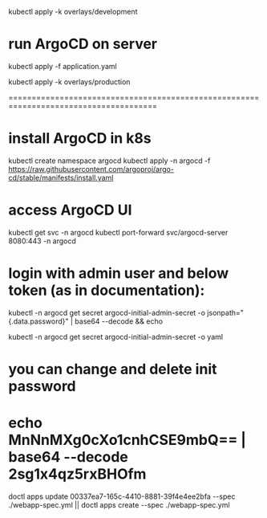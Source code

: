 kubectl apply -k overlays/development

# run ArgoCD on server
kubectl apply -f application.yaml

kubectl apply -k overlays/production

======================================================================================


# install ArgoCD in k8s
kubectl create namespace argocd
kubectl apply -n argocd -f https://raw.githubusercontent.com/argoproj/argo-cd/stable/manifests/install.yaml

# access ArgoCD UI
kubectl get svc -n argocd
kubectl port-forward svc/argocd-server 8080:443 -n argocd

# login with admin user and below token (as in documentation):
kubectl -n argocd get secret argocd-initial-admin-secret -o jsonpath="{.data.password}" | base64 --decode && echo

kubectl -n argocd get secret argocd-initial-admin-secret -o yaml
# you can change and delete init password

echo MnNnMXg0cXo1cnhCSE9mbQ== | base64 --decode
2sg1x4qz5rxBHOfm
==========================================================================================
doctl apps update 00337ea7-165c-4410-8881-39f4e4ee2bfa --spec ./webapp-spec.yml || doctl apps create --spec ./webapp-spec.yml  